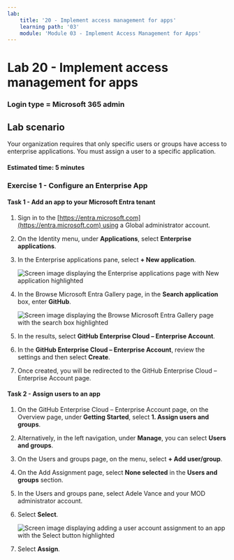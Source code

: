 ```yaml
---
lab:
    title: '20 - Implement access management for apps'
    learning path: '03'
    module: 'Module 03 - Implement Access Management for Apps'
---
```


# Lab 20 - Implement access management for apps

### Login type = Microsoft 365 admin

## Lab scenario

Your organization requires that only specific users or groups have access to enterprise applications. You must assign a user to a specific application.

#### Estimated time: 5 minutes

### Exercise 1 - Configure an Enterprise App

#### Task 1 - Add an app to your Microsoft Entra tenant

1. Sign in to the [https://entra.microsoft.com](https://entra.microsoft.com) using a Global administrator account.

3. On the Identity menu, under **Applications**, select **Enterprise applications**.

4. In the Enterprise applications pane, select **+ New application**.

    ![Screen image displaying the Enterprise applications page with New application highlighted](./media/lp3-mod1-new-enterprise-application.png)

5. In the Browse Microsoft Entra Gallery page, in the **Search application** box, enter **GitHub**.

    ![Screen image displaying the Browse Microsoft Entra Gallery page with the search box highlighted](./media/lp3-mod1-azure-ad-gallery-search.png)

6. In the results, select **GitHub Enterprise Cloud – Enterprise Account**.

7. In the **GitHub Enterprise Cloud – Enterprise Account**, review the settings and then select **Create**.

8. Once created, you will be redirected to the GitHub Enterprise Cloud – Enterprise Account page.

#### Task 2 - Assign users to an app

1. On the GitHub Enterprise Cloud – Enterprise Account page, on the Overview page, under **Getting Started**, select **1. Assign users and groups**.

2. Alternatively, in the left navigation, under **Manage**, you can select **Users and groups**.

3. On the Users and groups page, on the menu, select **+ Add user/group**.

4. On the Add Assignment page, select **None selected** in the **Users and groups** section.

5. In the Users and groups pane, select Adele Vance and your MOD administrator account.

6. Select **Select**.

    ![Screen image displaying adding a user account assignment to an app with the Select button highlighted ](./media/lp3-mod1-add-app-assignment.png)

7. Select **Assign**.

